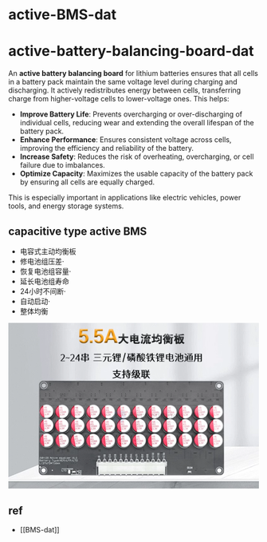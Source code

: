 
# active-BMS-dat

# active-battery-balancing-board-dat

An **active battery balancing board** for lithium batteries ensures that all cells in a battery pack maintain the same voltage level during charging and discharging. It actively redistributes energy between cells, transferring charge from higher-voltage cells to lower-voltage ones. This helps:

- **Improve Battery Life**: Prevents overcharging or over-discharging of individual cells, reducing wear and extending the overall lifespan of the battery pack.
- **Enhance Performance**: Ensures consistent voltage across cells, improving the efficiency and reliability of the battery.
- **Increase Safety**: Reduces the risk of overheating, overcharging, or cell failure due to imbalances.
- **Optimize Capacity**: Maximizes the usable capacity of the battery pack by ensuring all cells are equally charged.

This is especially important in applications like electric vehicles, power tools, and energy storage systems.



## capacitive type active BMS 

- 电容式主动均衡板
- 修电池组压差·
- 恢复电池组容量·
- 延长电池组寿命
- 24小时不间断·
- 自动启动·
- 整体均衡


![](2025-08-19-19-19-06.png)


## ref 

- [[BMS-dat]]